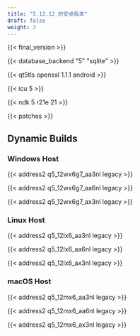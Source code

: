 ```yaml
---
title: "5.12.12 的安卓版本"
draft: false
weight: 3
---
```


{{< final_version >}}

{{< database_backend "5" "sqlite" >}}

{{< qt5tls openssl 1.1.1 android >}}

{{< icu 5 >}}

{{< ndk 5 r21e 21 >}}

{{< patches >}}

## Dynamic Builds

### Windows Host

{{< address2 q5_12wx6g7_aa3nl legacy >}}

{{< address2 q5_12wx6g7_aa6nl legacy >}}

{{< address2 q5_12wx6g7_ax3nl legacy >}}

### Linux Host

{{< address2 q5_12lx6_aa3nl legacy >}}

{{< address2 q5_12lx6_aa6nl legacy >}}

{{< address2 q5_12lx6_ax3nl legacy >}}

### macOS Host

{{< address2 q5_12mx6_aa3nl legacy >}}

{{< address2 q5_12mx6_aa6nl legacy >}}

{{< address2 q5_12mx6_ax3nl legacy >}}

